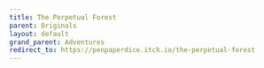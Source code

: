 ```yaml
---
title: The Perpetual Forest
parent: Originals
layout: default
grand_parent: Adventures
redirect_to: https://penpaperdice.itch.io/the-perpetual-forest
---
```

